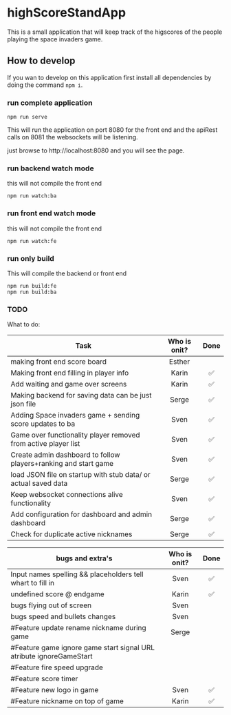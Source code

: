 # highScoreStandApp

This is a small application that will keep track of the higscores of the people playing the space invaders game.

## How to develop

If you wan to develop on this application first install all dependencies by doing the command `npm i`.

### run complete application

```cli
npm run serve
```

This will run the application on port 8080 for the front end and the apiRest calls on 8081 the websockets will be listening.  

just browse to http://localhost:8080 and you will see the page.

### run backend watch mode

this will not compile the front end

```cli
npm run watch:ba
```

### run front end watch mode

this will not compile the front end

```cli
npm run watch:fe
```

### run only build

This will compile the backend or front end

```cli
npm run build:fe
npm run build:ba
```

### TODO

What to do:

| Task                                                                    | Who is onit?  | Done                   |
| ----------------------------------------------------------------------- |:-------------:| :---------------------:|
| making front end score board                                            | Esther        |                        |
| Making front end filling in player info                                 | Karin         | :white_check_mark:     |
| Add waiting and game over screens                                       | Karin         | :white_check_mark:     |
| Making backend for saving data can be just json file                    | Serge         | :white_check_mark:     |
| Adding Space invaders game + sending score updates to ba                | Sven          | :white_check_mark:     |
| Game over functionality player removed from active player list          | Sven          | :white_check_mark:     |
| Create admin dashboard to follow players+ranking and start game         | Sven          | :white_check_mark:     |
| load JSON file on startup with stub data/ or actual saved data          | Serge         | :white_check_mark:     |
| Keep websocket connections alive functionality                          | Sven          | :white_check_mark:     |
| Add configuration for dashboard and admin dashboard                     | Serge         | :white_check_mark:     |
| Check for duplicate active nicknames                                    | Serge         | :white_check_mark:     |

| bugs and extra's                                                        | Who is onit?  | Done                   |
| ----------------------------------------------------------------------- |:-------------:| :---------------------:|
| Input names spelling && placeholders tell whart to fill in              | Sven          | :white_check_mark:     |
| undefined score @ endgame                                               | Karin         | :white_check_mark:     |
| bugs flying out of screen                                               | Sven          |                        |
| bugs speed and bullets changes                                          | Sven          |                        |
| #Feature update rename nickname during game                             | Serge         |                        |
| #Feature game ignore game start signal  URL atribute ignoreGameStart    |               |                        |
| #Feature fire speed upgrade                                             |               |                        |
| #Feature score timer                                                    |               |                        |
| #Feature new logo in game                                               | Sven          | :white_check_mark:     |
| #Feature nickname on top of game                                        | Karin         | :white_check_mark:     |

